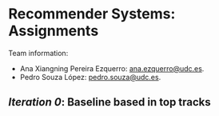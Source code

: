 # Recommender Systems: Assignments

Team information:

- Ana Xiangning Pereira Ezquerro: [ana.ezquerro@udc.es](mailto:ana.ezquerro@udc.es).
- Pedro Souza López: [pedro.souza@udc.es](mailto:pedro.souze@udc.es).


## *Iteration 0*: Baseline based in top tracks





